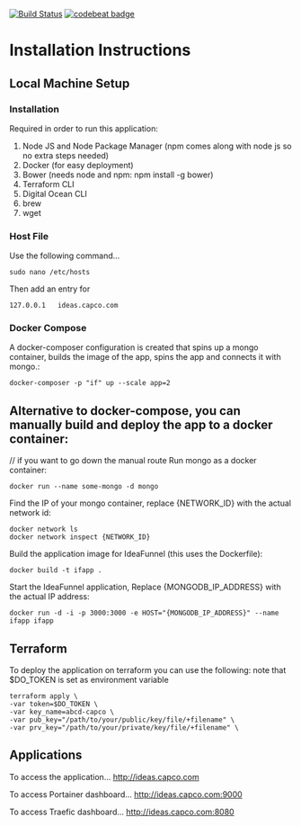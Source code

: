 [![Build Status](https://travis-ci.org/capcodigital/ideafunnel.svg?branch=master)](https://travis-ci.org/capcodigital/ideafunnel) [![codebeat badge](https://codebeat.co/badges/c0bdb938-ce8e-439c-be0a-eedc4573da0e)](https://codebeat.co/projects/github-com-capcodigital-ideafunnel-master)

# Installation Instructions

## Local Machine Setup

### Installation 

Required in order to run this application:

1. Node JS and Node Package Manager (npm comes along with node js so no extra steps needed)
2. Docker (for easy deployment)
3. Bower (needs node and npm: npm install -g bower)
4. Terraform CLI
5. Digital Ocean CLI 
6. brew
7. wget


### Host File

Use the following command...

``` shell
sudo nano /etc/hosts
```
Then add an entry for 
``` shell
127.0.0.1   ideas.capco.com
```

### Docker Compose 

A docker-composer configuration is created that spins up a mongo container,
builds the image of the app, spins the app and connects it with mongo.:

``` shell
docker-composer -p "if" up --scale app=2
```

## Alternative to docker-compose, you can manually build and deploy the app to a docker container:
// if you want to go down the manual route
Run mongo as a docker container:

``` shell
docker run --name some-mongo -d mongo
```

Find the IP of your mongo container, replace {NETWORK_ID} with the actual network id:
``` shell
docker network ls
docker network inspect {NETWORK_ID}
```

Build the application image for IdeaFunnel (this uses the Dockerfile):
``` shell
docker build -t ifapp .
```

Start the IdeaFunnel application, Replace {MONGODB_IP_ADDRESS} with the actual IP address:
``` shell
docker run -d -i -p 3000:3000 -e HOST="{MONGODB_IP_ADDRESS}" --name ifapp ifapp
```

## Terraform
To deploy the application on terraform you can use the following:
note that $DO_TOKEN is set as environment variable
``` shell
terraform apply \
-var token=$DO_TOKEN \
-var key_name=abcd-capco \
-var pub_key="/path/to/your/public/key/file/+filename" \
-var prv_key="/path/to/your/private/key/file/+filename" \
```

## Applications

To access the application...
http://ideas.capco.com

To access Portainer dashboard...
http://ideas.capco.com:9000

To access Traefic dashboard...
http://ideas.capco.com:8080


